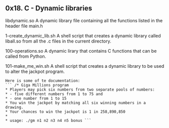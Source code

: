 ## 0x18. C - Dynamic libraries
libdynamic.so
A dynamic library file containing all the functions listed in the header file main.h

1-create_dynamic_lib.sh
A shell script that creates a dynamic library called liball.so from all the .c files in the current directory.

100-operations.so
A dynamic lirary that contains C functions that can be called from Python.

101-make_me_win.sh
A shell script that creates a dynamic library to be used to alter the jackpot program.

	Here is some of te documentation:
	``` /* Giga Millions program                                                                                    
	* Players may pick six numbers from two separate pools of numbers:                                                
	* - five different numbers from 1 to 75 and                                                                       
	* - one number from 1 to 15                                                                                       
	* You win the jackpot by matching all six winning numbers in a drawing.                                           
	* Your chances to win the jackpot is 1 in 258,890,850                                                             
	*                                                                                                                 
	* usage: ./gm n1 n2 n3 n4 n5 bonus ```

